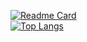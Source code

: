 [![Readme Card](https://github-readme-stats-one-bice.vercel.app/api?username=mohammadshehadeh&show_icons=true&role=OWNER,ORGANIZATION_MEMBER,COLLABORATOR)](https://github.com/anuraghazra/github-readme-stats)  
[![Top Langs](https://github-readme-stats-one-bice.vercel.app/api/top-langs/?username=mohammadshehadeh&layout=compact&exclude_repo=Hardware-Course&hide=Jupyter%20Notebook,MATLAB,Hack,Shell&role=OWNER,ORGANIZATION_MEMBER&langs_count=10)](https://github.com/anuraghazra/github-readme-stats)
<!--
**mohammadshhadeh/mohammadshhadeh** is a ✨ _special_ ✨ repository because its `README.md` (this file) appears on your GitHub profile.

Here are some ideas to get you started:

- 🔭 I’m currently working on ...
- 🌱 I’m currently learning ...
- 👯 I’m looking to collaborate on ...
- 🤔 I’m looking for help with ...
- 💬 Ask me about ...
- 📫 How to reach me: ...
- 😄 Pronouns: ...
- ⚡ Fun fact: ...
-->
